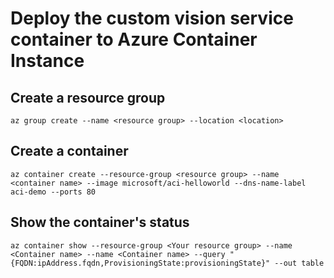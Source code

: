 # Deploy the custom vision service container to Azure Container Instance

## Create a resource group
```
az group create --name <resource group> --location <location>
```

## Create a container
```
az container create --resource-group <resource group> --name <container name> --image microsoft/aci-helloworld --dns-name-label aci-demo --ports 80
```

## Show the container's status
```
az container show --resource-group <Your resource group> --name <Container name> --name <Container name> --query "{FQDN:ipAddress.fqdn,ProvisioningState:provisioningState}" --out table
```
